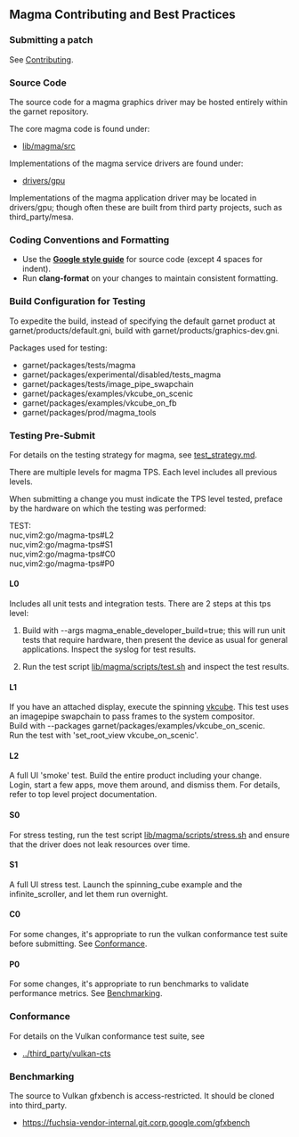 ## Magma Contributing and Best Practices

### Submitting a patch

See [Contributing](../../../CONTRIBUTING.md).

### Source Code

The source code for a magma graphics driver may be hosted entirely within the garnet repository.

The core magma code is found under:

* [lib/magma/src](../src)

Implementations of the magma service drivers are found under:

* [drivers/gpu](../../../drivers/gpu)

Implementations of the magma application driver may be located in drivers/gpu; though
often these are built from third party projects, such as third_party/mesa.

### Coding Conventions and Formatting

* Use the **[Google style guide](https://google.github.io/styleguide/cppguide.html)** for source code (except 4 spaces for indent).
* Run **clang-format** on your changes to maintain consistent formatting.

### Build Configuration for Testing

To expedite the build, instead of specifying the default garnet product at garnet/products/default.gni, build with garnet/products/graphics-dev.gni.

Packages used for testing:
* garnet/packages/tests/magma
* garnet/packages/experimental/disabled/tests_magma
* garnet/packages/tests/image_pipe_swapchain
* garnet/packages/examples/vkcube_on_scenic
* garnet/packages/examples/vkcube_on_fb
* garnet/packages/prod/magma_tools

### Testing Pre-Submit

For details on the testing strategy for magma, see [test_strategy.md](test_strategy.md).

There are multiple levels for magma TPS.  Each level includes all previous levels.

When submitting a change you must indicate the TPS level tested, preface by the hardware
on which the testing was performed:

TEST:  
nuc,vim2:go/magma-tps#L2  
nuc,vim2:go/magma-tps#S1  
nuc,vim2:go/magma-tps#C0  
nuc,vim2:go/magma-tps#P0  

#### L0

Includes all unit tests and integration tests.  There are 2 steps at this tps level:

1. Build with --args magma_enable_developer_build=true; this will run unit tests that require hardware,
then present the device as usual for general applications.  Inspect the syslog for test results.

2. Run the test script [lib/magma/scripts/test.sh](../../../lib/magma/scripts/test.sh) and inspect the test results.

#### L1

If you have an attached display, execute the spinning [vkcube](../../../lib/vulkan/tests/vkcube).
This test uses an imagepipe swapchain to pass frames to the system compositor.  
Build with --packages garnet/packages/examples/vkcube_on_scenic.  
Run the test with 'set_root_view vkcube_on_scenic'.

#### L2

A full UI 'smoke' test. Build the entire product including your change.  
Login, start a few apps, move them around, and dismiss them.
For details, refer to top level project documentation.

#### S0

For stress testing, run the test script [lib/magma/scripts/stress.sh](../../../lib/magma/scripts/stress.sh)
and ensure that the driver does not leak resources over time.

#### S1

A full UI stress test.  Launch the spinning_cube example and the infinite_scroller, and let them run overnight.

#### C0

For some changes, it's appropriate to run the vulkan conformance test suite before submitting.
See [Conformance](#conformance).

#### P0

For some changes, it's appropriate to run benchmarks to validate performance metrics. See [Benchmarking](#benchmarking).

### Conformance ###

For details on the Vulkan conformance test suite, see

* [../third_party/vulkan-cts](../../../../third_party/vulkan-cts)

### Benchmarking ###

The source to Vulkan gfxbench is access-restricted. It should be cloned into third_party.

* https://fuchsia-vendor-internal.git.corp.google.com/gfxbench
